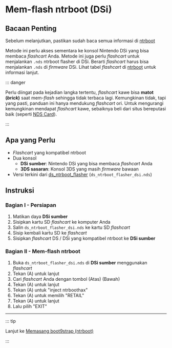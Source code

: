 # Mem-flash ntrboot (DSi)

## Bacaan Penting

Sebelum melanjutkan, pastikan sudah baca semua informasi di [ntrboot](ntrboot)

Metode ini perlu akses sementara ke konsol Nintendo DSi yang bisa membaca _flashcart_ Anda. Metode ini juga perlu _flashcart_ untuk menjalankan `.nds` ntrboot flasher di DSi. Berarti _flashcart_ harus bisa menjalankan `.nds` di _firmware_ DSi. Lihat tabel _flashcart_ di [ntrboot](ntrboot) untuk informasi lanjut.

::: danger

Perlu diingat pada kejadian langka tertentu, _flashcart_ kawe bisa **matot (_brick_)** saat mem-_flash_ sehingga tidak terbaca lagi. Kemungkinan tidak, tapi yang pasti, panduan ini hanya mendukung _flashcart_ ori. Untuk mengurangi kemungkinan mendapat _flashcart_ kawe, sebaiknya beli dari situs bereputasi baik (seperti [NDS Card](https://www.nds-card.com/)).

:::

## Apa yang Perlu

- _Flashcart_ yang kompatibel ntrboot
- Dua konsol
    - **DSi sumber**: Nintendo DSi yang bisa membaca _flashcart_ Anda
    - **3DS sasaran**: Konsol 3DS yang masih _firmware_ bawaan
- Versi terkini dari [ds_ntrboot_flasher](https://github.com/ntrteam/ds_ntrboot_flasher/releases/latest) (`ds_ntrboot_flasher_dsi.nds`)

## Instruksi

### Bagian I - Persiapan

1. Matikan daya **DSi sumber**
2. Sisipkan kartu SD _flashcart_ ke komputer Anda
3. Salin `ds_ntrboot_flasher_dsi.nds` ke kartu SD _flashcart_
4. Sisip kembali kartu SD ke _flashcart_
5. Sisipkan _flashcart_ DS / DSi yang kompatibel ntrboot ke **DSi sumber**

### Bagian II - Mem-flash ntrboot

1. Buka `ds_ntrboot_flasher_dsi.nds` di **DSi sumber** menggunakan _flashcart_
2. Tekan (A) untuk lanjut
3. Cari _flashcart_ Anda dengan tombol (Atas) (Bawah)
4. Tekan (A) untuk lanjut
5. Tekan (A) untuk "inject ntrboothax"
6. Tekan (A) untuk memilih "RETAIL"
7. Tekan (A) untuk lanjut
8. Lalu pilih "EXIT"

___

::: tip

Lanjut ke [Memasang boot9strap (ntrboot)](installing-boot9strap-\(ntrboot\))

:::
